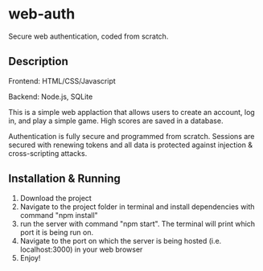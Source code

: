 # web-auth
Secure web authentication, coded from scratch.

## Description

Frontend: HTML/CSS/Javascript

Backend: Node.js, SQLite

This is a simple web applaction that allows users to create an account, log in, and play a simple game. High scores are saved in a database. 

Authentication is fully secure and programmed from scratch. Sessions are secured with renewing tokens and all data is protected against injection & cross-scripting attacks. 


## Installation & Running

1. Download the project
2. Navigate to the project folder in terminal and install dependencies with command "npm install"
3. run the server with command "npm start". The terminal will print which port it is being run on.
4. Navigate to the port on which the server is being hosted (i.e. localhost:3000) in your web browser
5. Enjoy!
